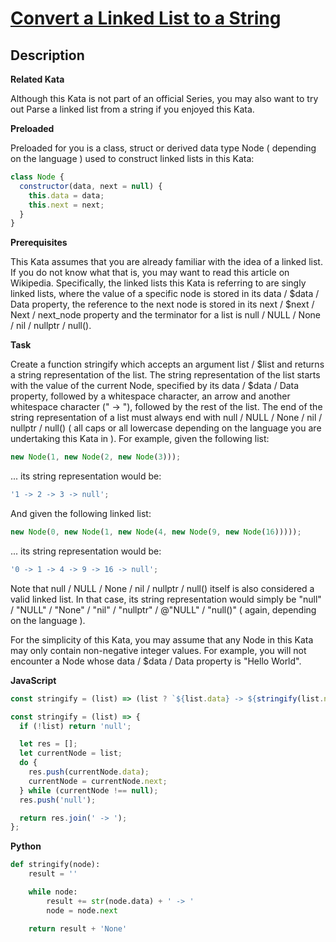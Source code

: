 # [Convert a Linked List to a String](https://www.codewars.com/kata/582c297e56373f0426000098)

## Description

**Related Kata**

Although this Kata is not part of an official Series, you may also want to try out Parse a linked list from a string if you enjoyed this Kata.

**Preloaded**

Preloaded for you is a class, struct or derived data type Node ( depending on the language ) used to construct linked lists in this Kata:

```js
class Node {
  constructor(data, next = null) {
    this.data = data;
    this.next = next;
  }
}
```

**Prerequisites**

This Kata assumes that you are already familiar with the idea of a linked list. If you do not know what that is, you may want to read this article on Wikipedia. Specifically, the linked lists this Kata is referring to are singly linked lists, where the value of a specific node is stored in its data / $data / Data property, the reference to the next node is stored in its next / $next / Next / next_node property and the terminator for a list is null / NULL / None / nil / nullptr / null().

**Task**

Create a function stringify which accepts an argument list / $list and returns a string representation of the list. The string representation of the list starts with the value of the current Node, specified by its data / $data / Data property, followed by a whitespace character, an arrow and another whitespace character (" -> "), followed by the rest of the list. The end of the string representation of a list must always end with null / NULL / None / nil / nullptr / null() ( all caps or all lowercase depending on the language you are undertaking this Kata in ). For example, given the following list:

```js
new Node(1, new Node(2, new Node(3)));
```

... its string representation would be:

```js
'1 -> 2 -> 3 -> null';
```

And given the following linked list:

```js
new Node(0, new Node(1, new Node(4, new Node(9, new Node(16)))));
```

... its string representation would be:

```js
'0 -> 1 -> 4 -> 9 -> 16 -> null';
```

Note that null / NULL / None / nil / nullptr / null() itself is also considered a valid linked list. In that case, its string representation would simply be "null" / "NULL" / "None" / "nil" / "nullptr" / @"NULL" / "null()" ( again, depending on the language ).

For the simplicity of this Kata, you may assume that any Node in this Kata may only contain non-negative integer values. For example, you will not encounter a Node whose data / $data / Data property is "Hello World".

**JavaScript**

```js
const stringify = (list) => (list ? `${list.data} -> ${stringify(list.next)}` : 'null');
```

```js
const stringify = (list) => {
  if (!list) return 'null';

  let res = [];
  let currentNode = list;
  do {
    res.push(currentNode.data);
    currentNode = currentNode.next;
  } while (currentNode !== null);
  res.push('null');

  return res.join(' -> ');
};
```

**Python**

```py
def stringify(node):
    result = ''

    while node:
        result += str(node.data) + ' -> '
        node = node.next

    return result + 'None'
```

